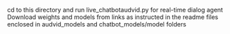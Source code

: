 cd to this directory and run live_chatbotaudvid.py for real-time dialog agent
Download weights and models from links as instructed in the readme files enclosed in audvid_models and chatbot_models/model folders

